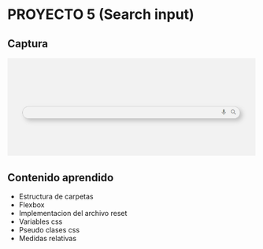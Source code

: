 # PROYECTO 5 (Search input)

## Captura

![captura](./assets/thumbnail.png)

## Contenido aprendido

- Estructura de carpetas
- Flexbox
- Implementacion del archivo reset
- Variables css
- Pseudo clases css
- Medidas relativas
